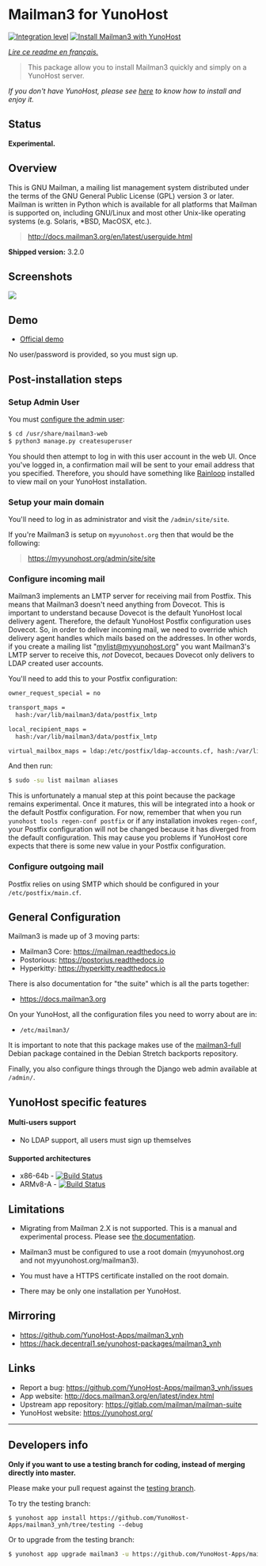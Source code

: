 # Mailman3 for YunoHost

[![Integration level](https://dash.yunohost.org/integration/mailman3.svg)](https://dash.yunohost.org/appci/app/mailman3)
[![Install Mailman3 with YunoHost](https://install-app.yunohost.org/install-with-yunohost.png)](https://install-app.yunohost.org/?app=mailman3)

*[Lire ce readme en français.](./README_fr.md)*

> This package allow you to install Mailman3 quickly and simply on a YunoHost server.

*If you don't have YunoHost, please see [here](https://yunohost.org/#/install) to know how to install and enjoy it.*

## Status

**Experimental.**

## Overview

This is GNU Mailman, a mailing list management system distributed under the terms of the GNU General Public License (GPL) version 3 or later. Mailman is written in Python which is available for all platforms that Mailman is supported on, including GNU/Linux and most other Unix-like operating systems (e.g. Solaris, *BSD, MacOSX, etc.).

> http://docs.mailman3.org/en/latest/userguide.html

**Shipped version:** 3.2.0

## Screenshots

![](https://image.slidesharecdn.com/hyperkitty-160201173833/95/hyperkitty-a-web-interface-for-gnu-mailman-3-8-638.jpg?cb=1454349750)

## Demo

* [Official demo](https://lists.mailman3.org/mailman3/lists/)

No user/password is provided, so you must sign up.

## Post-installation steps

### Setup Admin User

You must [configure the admin user](http://docs.mailman3.org/en/latest/config-web.html#setting-up-admin-account):

```bash
$ cd /usr/share/mailman3-web
$ python3 manage.py createsuperuser
```

You should then attempt to log in with this user account in the web UI. Once you've logged in, a confirmation mail will be sent to your email address that you specified. Therefore, you should have something like [Rainloop](https://github.com/YunoHost-Apps/rainloop_ynh) installed to view mail on your YunoHost installation.

### Setup your main domain

You'll need to log in as administrator and visit the `/admin/site/site`.

If you're Mailman3 is setup on `myyunohost.org` then that would be the following:

> https://myyunohost.org/admin/site/site

### Configure incoming mail

Mailman3 implements an LMTP server for receiving mail from Postfix. This means that Mailman3 doesn't need anything from Dovecot. This is important to understand because Dovecot is the default YunoHost local delivery agent. Therefore, the default YunoHost Postfix configuration uses Dovecot. So, in order to deliver incoming mail, we need to override which delivery agent handles which mails based on the addresses. In other words, if you create a mailing list "mylist@myyunohost.org" you want Mailman3's LMTP server to receive this, *not* Dovecot, becaues Dovecot only delivers to LDAP created user accounts.

You'll need to add this to your Postfix configuration:

```bash
owner_request_special = no

transport_maps =
  hash:/var/lib/mailman3/data/postfix_lmtp

local_recipient_maps =
  hash:/var/lib/mailman3/data/postfix_lmtp

virtual_mailbox_maps = ldap:/etc/postfix/ldap-accounts.cf, hash:/var/lib/mailman3/data/postfix_lmtp
```

And then run:

```bash
$ sudo -su list mailman aliases
```

This is unfortunately a manual step at this point because the package remains experimental. Once it matures, this will be integrated into a hook or the default Postfix configuration. For now, remember that when you run `yunohost tools regen-conf postfix` or if any installation invokes `regen-conf`, your Postfix configuration will not be changed because it has diverged from the default configuration. This may cause you problems if YunoHost core expects that there is some new value in your Postfix configuration.

### Configure outgoing mail

Postfix relies on using SMTP which should be configured in your `/etc/postfix/main.cf`.

## General Configuration

Mailman3 is made up of 3 moving parts:

* Mailman3 Core: https://mailman.readthedocs.io
* Postorious: https://postorius.readthedocs.io
* Hyperkitty: https://hyperkitty.readthedocs.io

There is also documentation for "the suite" which is all the parts together:

* https://docs.mailman3.org

On your YunoHost, all the configuration files you need to worry about are in:

* `/etc/mailman3/`

It is important to note that this package makes use of the [mailman3-full](http://docs.mailman3.org/en/latest/prodsetup.html#distribution-packages) Debian package contained in the Debian Stretch backports repository.

Finally, you also configure things through the Django web admin available at `/admin/`.

## YunoHost specific features

#### Multi-users support

* No LDAP support, all users must sign up themselves

#### Supported architectures

* x86-64b - [![Build Status](https://ci-apps.yunohost.org/ci/logs/mailman3%20%28Apps%29.svg)](https://ci-apps.yunohost.org/ci/apps/mailman3/)
* ARMv8-A - [![Build Status](https://ci-apps-arm.yunohost.org/ci/logs/mailman3%20%28Apps%29.svg)](https://ci-apps-arm.yunohost.org/ci/apps/mailman3/)

## Limitations

* Migrating from Mailman 2.X is not supported. This is a manual and
  experimental process. Please see [the documentation](https://docs.mailman3.org/en/latest/migration.html).

* Mailman3 must be configured to use a root domain (myyunohost.org and not myyunohost.org/mailman3).

* You must have a HTTPS certificate installed on the root domain.

* There may be only one installation per YunoHost.

## Mirroring

* https://github.com/YunoHost-Apps/mailman3_ynh
* https://hack.decentral1.se/yunohost-packages/mailman3_ynh

## Links

 * Report a bug: https://github.com/YunoHost-Apps/mailman3_ynh/issues
 * App website: http://docs.mailman3.org/en/latest/index.html
 * Upstream app repository: https://gitlab.com/mailman/mailman-suite
 * YunoHost website: https://yunohost.org/

---

Developers info
----------------

**Only if you want to use a testing branch for coding, instead of merging directly into master.**

Please make your pull request against the [testing branch](https://github.com/YunoHost-Apps/mailman3_ynh/tree/testing).

To try the testing branch:

```
$ yunohost app install https://github.com/YunoHost-Apps/mailman3_ynh/tree/testing --debug
```

Or to upgrade from the testing branch:

```bash
$ yunohost app upgrade mailman3 -u https://github.com/YunoHost-Apps/mailman3_ynh/tree/testing --debug
```
